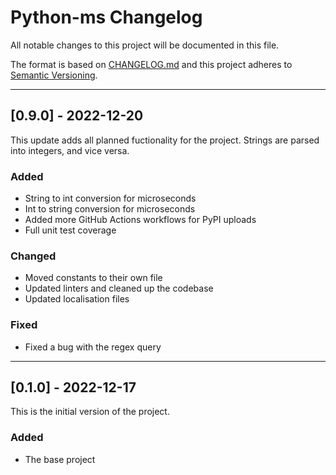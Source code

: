 
# Python-ms Changelog

All notable changes to this project will be documented in this file.

The format is based on [CHANGELOG.md](http://changelog.md/)
and this project adheres to [Semantic Versioning](http://semver.org/).

<!-- 
TEMPLATE

## [major.minor.patch] - yyyy-mm-dd

A message that notes the main changes in the update.

### Added

### Changed

### Deprecated

### Fixed

### Removed

### Security

_______________________________________________________________________________
 
 -->

<!--
EXAMPLE

## [0.2.0] - 2021-06-02

Lorem Ipsum dolor sit amet.

### Added

- Cat pictures hidden in the library
- Added beeswax to the gears

### Changed

- Updated localisation files

-->

<!--
_______________________________________________________________________________

## [0.9.0] - 2022-12-20

This update adds all planned fuctionality for the project.
Strings are parsed into integers, and vice versa.

### Added

- String to int conversion for microseconds
- Int to string conversion for microseconds
- Added more GitHub Actions workflows for PyPI uploads
- Full unit test coverage

### Changed

- Moved constants to their own file
- Updated linters and cleaned up the codebase
- Updated localisation files

### Fixed

- Fixed a bug with the regex query

-->

_______________________________________________________________________________

## [0.9.0] - 2022-12-20

This update adds all planned fuctionality for the project.
Strings are parsed into integers, and vice versa.

### Added

- String to int conversion for microseconds
- Int to string conversion for microseconds
- Added more GitHub Actions workflows for PyPI uploads
- Full unit test coverage

### Changed

- Moved constants to their own file
- Updated linters and cleaned up the codebase
- Updated localisation files

### Fixed

- Fixed a bug with the regex query

_______________________________________________________________________________

## [0.1.0] - 2022-12-17

This is the initial version of the project.

### Added

- The base project

<!-- markdownlint-configure-file {
    "MD022": false,
    "MD024": false,
    "MD030": false,
    "MD032": false
} -->
<!--
    MD022: Blanks around headings
    MD024: No duplicate headings
    MD030: Spaces after list markers
    MD032: Blanks around lists
-->
